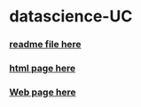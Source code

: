 # datascience-UC
### [readme file here](https://github.com/mesha4545a/datascience-UC/blob/main/web.ipynb)
### [html page here](https://github.com/mesha4545a/datascience-UC/blob/main/web_page.html)
### [Web page here](https://github.com/mesha4545a/datascience-UC/blob/main/web_screenshot.png)

